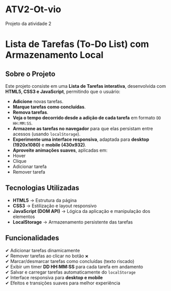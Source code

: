 # ATV2-Ot-vio
Projeto da atividade 2
# Lista de Tarefas (To-Do List) com Armazenamento Local

## Sobre o Projeto
Este projeto consiste em uma **Lista de Tarefas interativa**, desenvolvida com **HTML5, CSS3 e JavaScript**, permitindo que o usuário:
-  **Adicione** novas tarefas.
-  **Marque tarefas como concluídas**.
-  **Remova tarefas**.
-  **Veja o tempo decorrido desde a adição de cada tarefa** em formato `DD HH:MM:SS`.
-  **Armazene as tarefas no navegador** para que elas persistam entre acessos (usando `localStorage`).
-  **Experimente uma interface responsiva**, adaptada para **desktop (1920x1080)** e **mobile (430x932)**.
-  **Aproveite animações suaves**, aplicadas em:
  - Hover
  - Clique
  - Adicionar tarefa
  - Remover tarefa

## Tecnologias Utilizadas
- **HTML5** → Estrutura da página  
- **CSS3** → Estilização e layout responsivo  
- **JavaScript (DOM API)** → Lógica da aplicação e manipulação dos elementos  
- **LocalStorage** → Armazenamento persistente das tarefas  

## Funcionalidades
✔ Adicionar tarefas dinamicamente  
✔ Remover tarefas ao clicar no botão `❌`  
✔ Marcar/desmarcar tarefas como concluídas (texto riscado)  
✔ Exibir um timer **DD HH:MM:SS** para cada tarefa em andamento  
✔ Salvar e carregar tarefas automaticamente do `localStorage`  
✔ Interface responsiva para **desktop e mobile**  
✔ Efeitos e transições suaves para melhor experiência 
